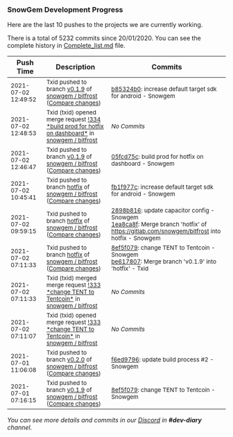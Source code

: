 
### SnowGem Development Progress

Here are the last 10 pushes to the projects we are currently working.

There is a total of 5232 commits since 20/01/2020. You can see the complete history in
 [Complete_list.md](Complete_list.md) file.

| Push Time | Description | Commits |
| --- | --- | --- |
| <sub>2021-07-02 12:49:52</sub> | <sub>Txid pushed to branch [v0\.1\.9](https://gitlab.com/snowgem/bitfrost/commits/v0.1.9) of [snowgem / bitfrost](https://gitlab.com/snowgem/bitfrost) ([Compare changes](https://gitlab.com/snowgem/bitfrost/compare/05fcd75c855c9fd647c2e2a4b30fa959c6dacf89...b85324b053e5d5504634d63dcf2e3a02a31fa997))</sub> | <sub>[b85324b0](https://gitlab.com/snowgem/bitfrost/-/commit/b85324b053e5d5504634d63dcf2e3a02a31fa997): increase default target sdk for android - Snowgem</sub> |
| <sub>2021-07-02 12:48:53</sub> | <sub>Txid (txid) opened merge request [\!334 \*build prod for hotfix on dashboard\*](https://gitlab.com/snowgem/bitfrost/-/merge_requests/334) in [snowgem / bitfrost](https://gitlab.com/snowgem/bitfrost)</sub> | <sub>_No Commits_</sub> |
| <sub>2021-07-02 12:46:47</sub> | <sub>Txid pushed to branch [v0\.1\.9](https://gitlab.com/snowgem/bitfrost/commits/v0.1.9) of [snowgem / bitfrost](https://gitlab.com/snowgem/bitfrost) ([Compare changes](https://gitlab.com/snowgem/bitfrost/compare/8ef5f0791ae63f205440aa59ecc4546e3520f21f...05fcd75c855c9fd647c2e2a4b30fa959c6dacf89))</sub> | <sub>[05fcd75c](https://gitlab.com/snowgem/bitfrost/-/commit/05fcd75c855c9fd647c2e2a4b30fa959c6dacf89): build prod for hotfix on dashboard - Snowgem</sub> |
| <sub>2021-07-02 10:45:41</sub> | <sub>Txid pushed to branch [hotfix](https://gitlab.com/snowgem/bitfrost/commits/hotfix) of [snowgem / bitfrost](https://gitlab.com/snowgem/bitfrost) ([Compare changes](https://gitlab.com/snowgem/bitfrost/compare/1ea8ca8f72c1f1fd5024a7e2128a0e4921b9c13d...fb1f977c4f69576e1d5959872ba27083cc30b9a9))</sub> | <sub>[fb1f977c](https://gitlab.com/snowgem/bitfrost/-/commit/fb1f977c4f69576e1d5959872ba27083cc30b9a9): increase default target sdk for android - Snowgem</sub> |
| <sub>2021-07-02 09:59:15</sub> | <sub>Txid pushed to branch [hotfix](https://gitlab.com/snowgem/bitfrost/commits/hotfix) of [snowgem / bitfrost](https://gitlab.com/snowgem/bitfrost) ([Compare changes](https://gitlab.com/snowgem/bitfrost/compare/be6178072e477eb87790579d288f2abbb96de734...1ea8ca8f72c1f1fd5024a7e2128a0e4921b9c13d))</sub> | <sub>[2898b816](https://gitlab.com/snowgem/bitfrost/-/commit/2898b816d574f2022d90e401fa109094e77f09e7): update capacitor config - Snowgem<br>[1ea8ca8f](https://gitlab.com/snowgem/bitfrost/-/commit/1ea8ca8f72c1f1fd5024a7e2128a0e4921b9c13d): Merge branch 'hotfix' of https://gitlab.com/snowgem/bitfrost into hotfix - Snowgem</sub> |
| <sub>2021-07-02 07:11:33</sub> | <sub>Txid pushed to branch [hotfix](https://gitlab.com/snowgem/bitfrost/commits/hotfix) of [snowgem / bitfrost](https://gitlab.com/snowgem/bitfrost) ([Compare changes](https://gitlab.com/snowgem/bitfrost/compare/2df41efc4f4840945c831edf69794eddc5d5264a...be6178072e477eb87790579d288f2abbb96de734))</sub> | <sub>[8ef5f079](https://gitlab.com/snowgem/bitfrost/-/commit/8ef5f0791ae63f205440aa59ecc4546e3520f21f): change TENT to Tentcoin - Snowgem<br>[be617807](https://gitlab.com/snowgem/bitfrost/-/commit/be6178072e477eb87790579d288f2abbb96de734): Merge branch 'v0.1.9' into 'hotfix' - Txid</sub> |
| <sub>2021-07-02 07:11:33</sub> | <sub>Txid (txid) merged merge request [\!333 \*change TENT to Tentcoin\*](https://gitlab.com/snowgem/bitfrost/-/merge_requests/333) in [snowgem / bitfrost](https://gitlab.com/snowgem/bitfrost)</sub> | <sub>_No Commits_</sub> |
| <sub>2021-07-02 07:11:07</sub> | <sub>Txid (txid) opened merge request [\!333 \*change TENT to Tentcoin\*](https://gitlab.com/snowgem/bitfrost/-/merge_requests/333) in [snowgem / bitfrost](https://gitlab.com/snowgem/bitfrost)</sub> | <sub>_No Commits_</sub> |
| <sub>2021-07-01 11:06:08</sub> | <sub>Txid pushed to branch [v0\.2\.0](https://gitlab.com/snowgem/bitfrost/commits/v0.2.0) of [snowgem / bitfrost](https://gitlab.com/snowgem/bitfrost) ([Compare changes](https://gitlab.com/snowgem/bitfrost/compare/6417d1872f5915014f609f6032cc2e3dbf520c85...f6ed97963c5d862d29c6ebce96cc0f7663a40cce))</sub> | <sub>[f6ed9796](https://gitlab.com/snowgem/bitfrost/-/commit/f6ed97963c5d862d29c6ebce96cc0f7663a40cce): update build process #2 - Snowgem</sub> |
| <sub>2021-07-01 07:16:15</sub> | <sub>Txid pushed to branch [v0\.1\.9](https://gitlab.com/snowgem/bitfrost/commits/v0.1.9) of [snowgem / bitfrost](https://gitlab.com/snowgem/bitfrost) ([Compare changes](https://gitlab.com/snowgem/bitfrost/compare/71315eed9af6d51088e9b9ff66f850494937edc2...8ef5f0791ae63f205440aa59ecc4546e3520f21f))</sub> | <sub>[8ef5f079](https://gitlab.com/snowgem/bitfrost/-/commit/8ef5f0791ae63f205440aa59ecc4546e3520f21f): change TENT to Tentcoin - Snowgem</sub> |

_You can see more details and commits in our [Discord](https://discord.gg/zumGnbg) in **#dev-diary** channel._
